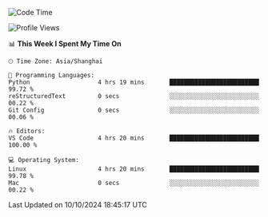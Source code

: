 <!--START_SECTION:waka-->
![Code Time](http://img.shields.io/badge/Code%20Time-495%20hrs%2039%20mins-blue)

![Profile Views](http://img.shields.io/badge/Profile%20Views-0-blue)

📊 **This Week I Spent My Time On** 

```text
🕑︎ Time Zone: Asia/Shanghai

💬 Programming Languages: 
Python                   4 hrs 19 mins       █████████████████████████   99.72 % 
reStructuredText         0 secs              ░░░░░░░░░░░░░░░░░░░░░░░░░   00.22 % 
Git Config               0 secs              ░░░░░░░░░░░░░░░░░░░░░░░░░   00.06 % 

🔥 Editors: 
VS Code                  4 hrs 20 mins       █████████████████████████   100.00 % 

💻 Operating System: 
Linux                    4 hrs 20 mins       █████████████████████████   99.78 % 
Mac                      0 secs              ░░░░░░░░░░░░░░░░░░░░░░░░░   00.22 % 
```


 Last Updated on 10/10/2024 18:45:17 UTC
<!--END_SECTION:waka-->
